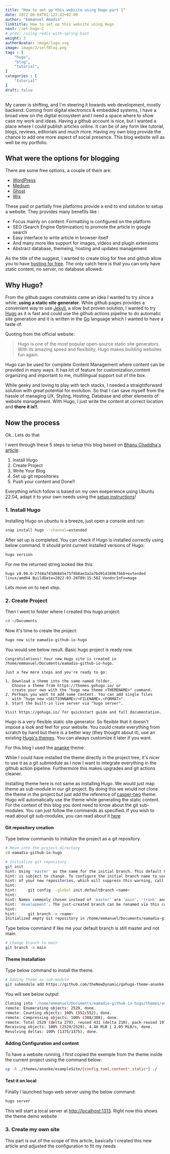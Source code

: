 ```yaml
---
title: "How to set up this website using Hugo part 1"
date: 2022-06-04T01:122:42+02:00
author: "Emmanuel Amadio"
linktitle: How to set up this website using Hugo
next: /set-hugo-2
# prev: /using-redis-with-spring-boot
weight: 3
authorAvatar: image/logo.svg
image: image/3/selfBlog.png
tags : [
    "hugo",
    "blog",
    "tutorial",
]
categories : [
    "tutorial"
]
draft: false
---
```


My career is shifting, and I'm steering it towards web development, mostly backend. Coming from digital electronics & embedded systems, I have a broad view on the digital ecosystem and I need a space where to show case my work and ideas. Having a github account is nice, but I wanted a place where I could publish articles online. It can be of any form like tutorial, blogs, reviews, editorials and much more. Having my own blog provide the chance to add one more aspect of social presence. This blog website will as well be my portfolio.

## What were the options for blogging

There are some free options, a couple of them are:

* [WordPress](https://wordpress.com/)
* [Medium](https://medium.com/)
* [Ghost](https://ghost.org/)
* [Wix](https://www.wix.com/blog)

These paid or partially free platforms provide a end to end solution to setup a website. They provides many benefits like :

* Focus mainly on content. Formatting is configured on the platform
* SEO (Search Engine Optimization) to promote the article in google search
* Easy interface to write article in browser itself
* And many more like support for images, videos and plugin extensions
* Abstract database, themeing, hosting and updates management

As the title of the suggest, I wanted to create blog for free and github allow you to have [hosting for free](https://pages.github.com/).
The only catch here is that you can only have static content, no server, no database allowed.

## Why Hugo?

From the github pages constraints came an idea I wanted to try since a while: **using a static site generator**.
While github pages provides a convenient way to use [Jekyll](https://docs.github.com/en/pages/setting-up-a-eamadio-github-io-hugos-site-with-jekyll), a slow but proven solution, I wanted to try [Hugo](https://gohugo.io/) as it is fast and could use the github actions pipeline to do automatic site generation and it is written in the [Go](https://go.dev/) language which I wanted to have a taste of.

Quoting from the official website:

>Hugo is one of the most popular open-source static site generators. With its amazing speed and flexibility, Hugo makes building websites fun again.

Hugo can be used for complete Content Management where content can be provided in many ways. It has lot of feature for customization,content organizing and important to me, multilingual support out of the box.

While geeky and loving to play with tech stacks, I needed a straightforward solution with great potential for evolution. So that I can save myself from the hassle of managing UX, Styling, Hosting, Database and other elements of website management.
With Hugo, I just write the content at correct location and **there it is!!**.

## Now the process

Ok.. Lets do that

I went through these 5 steps to setup this blog based on [Bhanu Chaddha's article](https://bhanuchaddha.github.io/create-your-own-blog-website-using-hugo-in-less-than-1-hour-for-free/):

1. Install Hugo
2. Create Project
3. Write Your Blog
4. Set up git repositories
5. Push your content and Done!!

Everything which follow is based on my own exeperience using Ubuntu 22.04, adapt it to your own needs using the [setup instructions](https://gohugo.io/getting-started/installing/)!

### **1. Install Hugo**

Installing Hugo on ubuntu is a breeze, just open a console and run:

```bash
snap install hugo --channel=extended
```

After set up is completed. You can check if Hugo is installed correctly using below command. It should print current installed versions of Hugo:

```bash
hugo version                                                                                                            
```

For me the returned string looked like this:

```text
hugo v0.96.0-2fd4a7d3d6845e75f8b8ae3a2a7bd91438967bbb+extended linux/amd64 BuildDate=2022-03-26T09:15:58Z VendorInfo=mage
```

Lets move on to next step.

### **2. Create Project**

Then I went to folder where I created this hugo project:

```bash
cd ~/Documents
```

Now it's time to create the project:

```bash
hugo new site eamadio-github-io-hugo
```

You would see below result. Basic hugo project is ready now.

```text
Congratulations! Your new Hugo site is created in /home/emmanuel/Documents/eamadio-github-io-hugo.

Just a few more steps and you're ready to go:

1. Download a theme into the same-named folder.
   Choose a theme from https://themes.gohugo.io/ or
   create your own with the "hugo new theme <THEMENAME>" command.
2. Perhaps you want to add some content. You can add single files
   with "hugo new <SECTIONNAME>/<FILENAME>.<FORMAT>".
3. Start the built-in live server via "hugo server".

Visit https://gohugo.io/ for quickstart guide and full documentation.
```

Hugo is a very flexible static site generator. So flexible that it doesn't impose a look and feel for your website. You could create everything from scratch by hand but there is a better way (they thought about it), use an existing [Hugo's themes](https://themes.gohugo.io/). You can always customize it later if you want.

For this blog I used the [ananke](https://themes.gohugo.io/themes/gohugo-theme-ananke/) theme.

While I could have installed the theme directly in the project tree, it's nicer to use it as a git submodule as I now I want to integrate everything in the github action pipeline. Furthermore this makes upgrades and git actions cleaner.

Installing theme here is not same as installing Hugo. We would just map theme as sub-module in our git project. By doing this we would not clone the theme in the project but just add the reference of [casper-two](https://github.com/eueung/hugo-casper-two.git) theme. Hugo will automatically use the theme while generating the static content. For the context of this blog you dont need to know about the git sub-modules. You can just follow the commands as specified. If you wish to read about git sub-modules, you can read about it [here](https://github.blog/2016-02-01-working-with-submodules/)

#### Git repository creation

Type below commands to initialize the project as a git repository.

```bash
# Move into the project directory
cd eamadio-github-io-hugo

# Initialize git repository    
git init                                                                                
hint: Using 'master' as the name for the initial branch. This default branch name
hint: is subject to change. To configure the initial branch name to use in all
hint: of your new repositories, which will suppress this warning, call:
hint: 
hint:     git config --global init.defaultBranch <name>
hint: 
hint: Names commonly chosen instead of 'master' are 'main', 'trunk' and
hint: 'development'. The just-created branch can be renamed via this command:
hint: 
hint:     git branch -m <name>
Initialized empty Git repository in /home/emmanuel/Documents/eamadio-github-io-hugo/.git/
 ```

Type below command if like me your default branch is still master and not main.

```bash
# Change branch to main
git branch -m main
 ```

#### Theme Installation

Type below command to install the theme.

```bash
# Adding theme as sub-module
git submodule add https://github.com/theNewDynamic/gohugo-theme-ananke.git themes/ananke
```

You will see below output

```bash
Cloning into '/home/emmanuel/Documents/eamadio-github-io-hugo/themes/ananke'...
remote: Enumerating objects: 2529, done.
remote: Counting objects: 100% (552/552), done.
remote: Compressing objects: 100% (308/308), done.
remote: Total 2529 (delta 279), reused 431 (delta 210), pack-reused 1977
Receiving objects: 100% (2529/2529), 4.46 MiB | 2.05 MiB/s, done.
Resolving deltas: 100% (1375/1375), done.
```

#### Adding Configuration and content

To have a website running, I first copied the exemple from the theme inside the current project using the command below:

```bash
cp -R ./themes/ananke/exampleSite/{config.toml,content*,static*} ./
```

#### Test it on local

Finally I launched hugo web server using the below command:

```bash
hugo server
```

This will start a local server at [http://localhost:1313](http://localhost:1313).
Right now this shows the theme demo website

### **3. Create my own site**

This part is out of the scope of this article, basically I created this new article and adjusted the configuration to fit my needs
